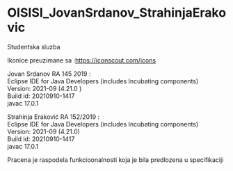 # OISISI_JovanSrdanov_StrahinjaErakovic
Studentska sluzba 

Ikonice preuzimane sa :https://iconscout.com/icons    

Jovan Srdanov RA 145 2019 :    
Eclipse IDE for Java Developers (includes Incubating components)    
Version: 2021-09 (4.21.0 )   
Build id: 20210910-1417   
javac 17.0.1  

Strahinja Eraković RA 152/2019 :  
Eclipse IDE for Java Developers (includes Incubating components)  
Version: 2021-09 (4.21.0)  
Build id: 20210910-1417  
javac 17.0.1  

Pracena je raspodela funkcioonalnosti koja je bila predlozena u specifikaciji    
